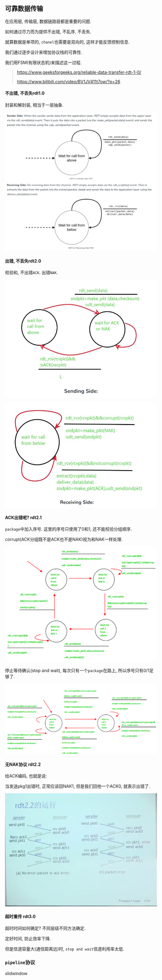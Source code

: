 ## 可靠数据传输

在应用层, 传输层, 数据链路层都是重要的问题.  

如何通过尽力而为提供不出错, 不乱序, 不丢失.

就算数据是单项的, `chanel`也需要是双向的, 这样才能反馈控制信息.

我们通过逐步设计来增加协议栈的可靠性.

我们用FSM(有限状态机)来描述这一过程.

> https://www.geeksforgeeks.org/reliable-data-transfer-rdt-1-0/
>
> https://www.bilibili.com/video/BV1JV411t7ow/?p=26

#### 不出错, 不丢失rdt1.0

封装和解封装, 相当于一层抽象.

![image-20230907140538143](https://raw.githubusercontent.com/Limpol-Rao/image_host/main/img/202309071405212.png)

#### 出错, 不丢失rdt2.0

校验和, 不出错`ACK`. 出错`NAK`.

![image-20230907140620458](https://raw.githubusercontent.com/Limpol-Rao/image_host/main/img/202309071406494.png)

![image-20230907140634681](https://raw.githubusercontent.com/Limpol-Rao/image_host/main/img/202309071406732.png)

#### ACK出错呢? rdt2.1

`package`中加入序号. 这里的序号只使用了0和1, 还不能校验分组顺序.

corrupt(ACK分组既不是ACK也不是NAK)视为和NAK一样处理.

![Reliable Data Transfer (2.1): Sender FSM](https://raw.githubusercontent.com/Limpol-Rao/image_host/main/img/202309071413176.png)

停止等待确认(stop and wait), 每次只有一个`package`在路上, 所以序号只有0/1足够了.

![Reliable Data Transfer (2.1) Receiver FSM](https://raw.githubusercontent.com/Limpol-Rao/image_host/main/img/202309071417554.png)

#### 无NAK协议 rdt2.2

给ACK编码, 也就是说:

当发送pkg1出错时, 正常应该回NAK1, 但是我们回他一个ACK0, 就表示出错了.

![image-20230907143525551](https://raw.githubusercontent.com/Limpol-Rao/image_host/main/img/202309071435665.png)

#### 超时重传 rdt3.0

超时时间如何确定? 不同层级不同方法确定.

定好时间, 防止效率下降.

但是信道容量大(通信距离远)时, `stop and wait`信道利用率太低.

### `pipeline`协议

slidwindow
